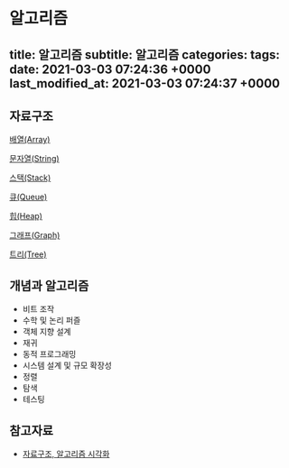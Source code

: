 # 알고리즘
title: 알고리즘
subtitle: 알고리즘
categories: 
tags: 
date: 2021-03-03 07:24:36 +0000
last_modified_at: 2021-03-03 07:24:37 +0000
---

## 자료구조

[배열(Array)](https://www.notion.so/Array-c841797299dc419da7fd5c45bb0ad011)

[문자열(String)](https://www.notion.so/String-7086170c2211419884b687a3268b9d17)

[스택(Stack)](https://www.notion.so/Stack-352afe01630d41c2a2837a70c3ef8a38)

[큐(Queue)](https://www.notion.so/Queue-e9eb88d09c0f44fead515dc5d3da2cdb)

[힙(Heap)](https://www.notion.so/Heap-5685b155f6dc43f2bae81e3412eb0df5)

[그래프(Graph)](https://www.notion.so/Graph-094f40bfee3346e6b85896646c9629e0)

[트리(Tree)](https://www.notion.so/Tree-b739c692fc294388bf6f2b006612e073)

## 개념과 알고리즘

- 비트 조작
- 수학 및 논리 퍼즐
- 객체 지향 설계
- 재귀
- 동적 프로그래밍
- 시스템 설계 및 규모 확장성
- 정렬
- 탐색
- 테스팅

## 참고자료

- [자료구조, 알고리즘 시각화](https://visualgo.net/en)